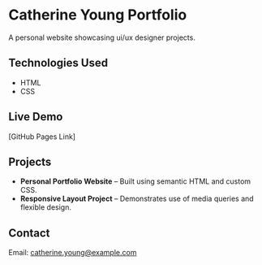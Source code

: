 # Catherine Young Portfolio

A personal website showcasing ui/ux designer projects.

## Technologies Used
- HTML
- CSS

## Live Demo
[GitHub Pages Link]

## Projects
- **Personal Portfolio Website** – Built using semantic HTML and custom CSS.
- **Responsive Layout Project** – Demonstrates use of media queries and flexible design.

## Contact
Email: catherine.young@example.com
